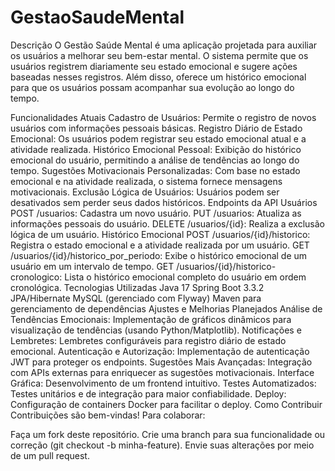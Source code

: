 # GestaoSaudeMental

Descrição
O Gestão Saúde Mental é uma aplicação projetada para auxiliar os usuários a melhorar seu bem-estar mental. O sistema permite que os usuários registrem diariamente seu estado emocional e sugere ações baseadas nesses registros. Além disso, oferece um histórico emocional para que os usuários possam acompanhar sua evolução ao longo do tempo.

Funcionalidades Atuais
Cadastro de Usuários: Permite o registro de novos usuários com informações pessoais básicas.
Registro Diário de Estado Emocional: Os usuários podem registrar seu estado emocional atual e a atividade realizada.
Histórico Emocional Pessoal: Exibição do histórico emocional do usuário, permitindo a análise de tendências ao longo do tempo.
Sugestões Motivacionais Personalizadas: Com base no estado emocional e na atividade realizada, o sistema fornece mensagens motivacionais.
Exclusão Lógica de Usuários: Usuários podem ser desativados sem perder seus dados históricos.
Endpoints da API
Usuários
POST /usuarios: Cadastra um novo usuário.
PUT /usuarios: Atualiza as informações pessoais do usuário.
DELETE /usuarios/{id}: Realiza a exclusão lógica de um usuário.
Histórico Emocional
POST /usuarios/{id}/historico: Registra o estado emocional e a atividade realizada por um usuário.
GET /usuarios/{id}/historico_por_periodo: Exibe o histórico emocional de um usuário em um intervalo de tempo.
GET /usuarios/{id}/historico-cronologico: Lista o histórico emocional completo do usuário em ordem cronológica.
Tecnologias Utilizadas
Java 17
Spring Boot 3.3.2
JPA/Hibernate
MySQL (gerenciado com Flyway)
Maven para gerenciamento de dependências
Ajustes e Melhorias Planejados
Análise de Tendências Emocionais: Implementação de gráficos dinâmicos para visualização de tendências (usando Python/Matplotlib).
Notificações e Lembretes: Lembretes configuráveis para registro diário de estado emocional.
Autenticação e Autorização: Implementação de autenticação JWT para proteger os endpoints.
Sugestões Mais Avançadas: Integração com APIs externas para enriquecer as sugestões motivacionais.
Interface Gráfica: Desenvolvimento de um frontend intuitivo.
Testes Automatizados: Testes unitários e de integração para maior confiabilidade.
Deploy: Configuração de containers Docker para facilitar o deploy.
Como Contribuir
Contribuições são bem-vindas! Para colaborar:

Faça um fork deste repositório.
Crie uma branch para sua funcionalidade ou correção (git checkout -b minha-feature).
Envie suas alterações por meio de um pull request.
